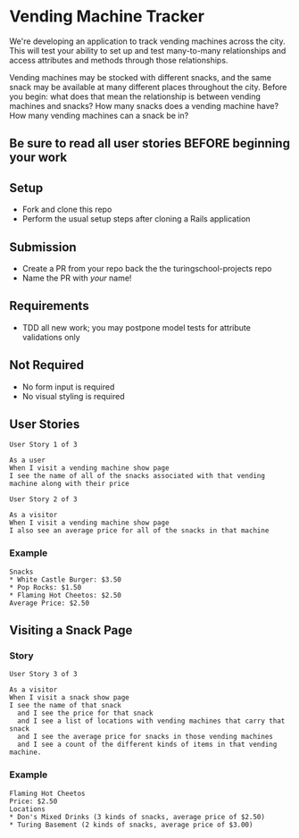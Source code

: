 # Vending Machine Tracker

We're developing an application to track vending machines across the city. This will test your ability to set up and test many-to-many relationships and access attributes and methods through those relationships.

Vending machines may be stocked with different snacks, and the same snack may be available at many different places throughout the city. Before you begin: what does that mean the relationship is between vending machines and snacks? How many snacks does a vending machine have? How many vending machines can a snack be in?

## Be sure to read all user stories BEFORE beginning your work

## Setup

- Fork and clone this repo
- Perform the usual setup steps after cloning a Rails application

## Submission

- Create a PR from your repo back the the turingschool-projects repo
- Name the PR with *your* name!

## Requirements

- TDD all new work; you may postpone model tests for attribute validations only

## Not Required

- No form input is required
- No visual styling is required


## User Stories

```
User Story 1 of 3

As a user
When I visit a vending machine show page
I see the name of all of the snacks associated with that vending machine along with their price
```

```
User Story 2 of 3

As a visitor
When I visit a vending machine show page
I also see an average price for all of the snacks in that machine
```

### Example
```Don's Mixed Drinks
Snacks
* White Castle Burger: $3.50
* Pop Rocks: $1.50
* Flaming Hot Cheetos: $2.50
Average Price: $2.50
```

## Visiting a Snack Page

### Story

```
User Story 3 of 3

As a visitor
When I visit a snack show page
I see the name of that snack
  and I see the price for that snack
  and I see a list of locations with vending machines that carry that snack
  and I see the average price for snacks in those vending machines
  and I see a count of the different kinds of items in that vending machine.
```

### Example

```
Flaming Hot Cheetos
Price: $2.50
Locations
* Don's Mixed Drinks (3 kinds of snacks, average price of $2.50)
* Turing Basement (2 kinds of snacks, average price of $3.00)
```
